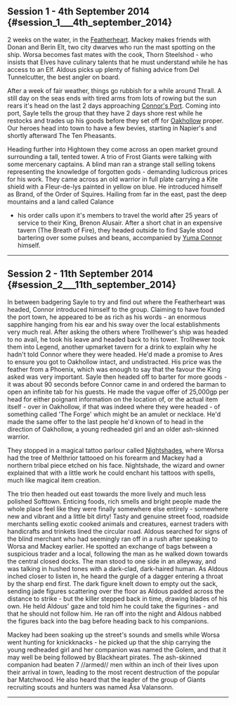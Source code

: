 Session 1 - 4th September 2014 {#session_1___4th_september_2014}
------------------------------

2 weeks on the water, in the [Featherheart](Featherheart "wikilink").
Mackey makes friends with Donan and Berin Elt, two city dwarves who run
the mast spotting on the ship. Worsa becomes fast mates with the cook,
Thorn Steelshod - who insists that Elves have culinary talents that he
must understand while he has access to an Elf. Aldous picks up plenty of
fishing advice from Del Tunnelcutter, the best angler on board.

After a week of fair weather, things go rubbish for a while around
Thrall. A still day on the seas ends with tired arms from lots of rowing
but the sun rears it\'s head on the last 2 days approaching [Connor\'s
Port](Connor's_Port "wikilink"). Coming into port, Sayle tells the group
that they have 2 days shore rest while he restocks and trades up his
goods before they set off for [Oakhollow](Oakhollow "wikilink") proper.
Our heroes head into town to have a few bevies, starting in Napier\'s
and shortly afterward The Ten Pheasants.

Heading further into Hightown they come across an open market ground
surrounding a tall, tented tower. A trio of Frost Giants were talking
with some mercenary captains. A blind man ran a strange stall selling
tokens representing the knowledge of forgotten gods - demanding
ludicrous prices for his work. They came across an old warrior in full
plate carrying a Kite shield with a Fleur-de-lys painted in yellow on
blue. He introduced himself as Brand, of the Order of Squires. Hailing
from far in the east, past the deep mountains and a land called Calance
- his order calls upon it\'s members to travel the world after 25 years
of service to their King, Brenon Alusair. After a short chat in an
expensive tavern (The Breath of Fire), they headed outside to find Sayle
stood bartering over some pulses and beans, accompanied by [Yuma
Connor](Yuma_Connor "wikilink") himself.

------------------------------------------------------------------------

Session 2 - 11th September 2014 {#session_2___11th_september_2014}
-------------------------------

In between badgering Sayle to try and find out where the Featherheart
was headed, Connor introduced himself to the group. Claiming to have
founded the port town, he appeared to be as rich as his words - an
enormous sapphire hanging from his ear and his sway over the local
establishments very much real. After asking the others where
Trollhewer\'s ship was headed to no avail, he took his leave and headed
back to his tower. Trollhewer took them into Legend, another upmarket
tavern for a drink to explain why he hadn\'t told Connor where they were
headed. He\'d made a promise to Ares to ensure you got to Oakhollow
intact, and undistracted. His price was the feather from a Phoenix,
which was enough to say that the favour the King asked was very
important. Sayle then headed off to barter for more goods - it was about
90 seconds before Connor came in and ordered the barman to open an
infinite tab for his guests. He made the vague offer of 25,000gp per
head for either poignant information on the location of, or the actual
item itself - over in Oakhollow, if that was indeed where they were
headed - of something called \'The Forge\' which might be an amulet or
necklace. He\'d made the same offer to the last people he\'d known of to
head in the direction of Oakhollow, a young redheaded girl and an older
ash-skinned warrior.

They stopped in a magical tattoo parlour called
[Nightshades](Nightshades "wikilink"), where Worsa had the tree of
Melthrior tattooed on his forearm and Mackey had a northern tribal piece
etched on his face. Nightshade, the wizard and owner explained that with
a little work he could enchant his tattoos with spells, much like
magical item creation.

The trio then headed out east towards the more lively and much less
polished Softtown. Enticing foods, rich smells and bright people made
the whole place feel like they were finally somewhere else entirely -
somewhere new and vibrant and a little bit dirty! Tasty and genuine
street food, roadside merchants selling exotic cooked animals and
creatures, earnest traders with handicrafts and trinkets lined the
circular road. Aldous searched for signs of the blind merchant who had
seemingly ran off in a rush after speaking to Worsa and Mackey earlier.
He spotted an exchange of bags between a suspicious trader and a local,
following the man as he walked down towards the central closed docks.
The man stood to one side in an alleyway, and was talking in hushed
tones with a dark-clad, dark-haired human. As Aldous inched closer to
listen in, he heard the gurgle of a dagger entering a throat by the
sharp end first. The dark figure knelt down to empty out the sack,
sending jade figures scattering over the floor as Aldous padded across
the distance to strike - but the killer stepped back in time, drawing
blades of his own. He held Aldous\' gaze and told him he could take the
figurines - and that he should not follow him. He ran off into the night
and Aldous nabbed the figures back into the bag before heading back to
his companions.

Mackey had been soaking up the street\'s sounds and smells while Worsa
went hunting for knickknacks - he picked up that the ship carrying the
young redheaded girl and her companion was named the Golem, and that it
may well be being followed by Blackheart pirates. The ash-skinned
companion had beaten 7 //armed// men within an inch of their lives upon
their arrival in town, leading to the most recent destruction of the
popular bar Matchwood. He also heard that the leader of the group of
Giants recruiting scouts and hunters was named Åsa Valansonn.

------------------------------------------------------------------------

